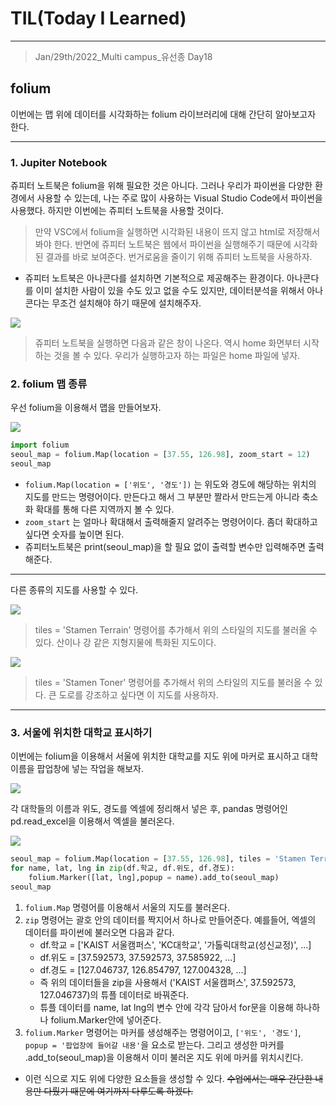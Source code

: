 # TIL(Today I Learned)

___

> Jan/29th/2022_Multi campus_유선종 Day18

## folium
이번에는 맵 위에 데이터를 시각화하는 folium 라이브러리에 대해 간단히 알아보고자 한다.
___
###  1. Jupiter Notebook
쥬피터 노트북은 folium을 위해 필요한 것은 아니다. 그러나 우리가 파이썬을 다양한 환경에서 사용할 수 있는데, 나는 주로 많이 사용하는 Visual Studio Code에서 파이썬을 사용했다. 하지만 이번에는 쥬피터 노트북을 사용할 것이다.
> 만약 VSC에서 folium을 실행하면 시각화된 내용이 뜨지 않고 html로 저장해서 봐야 한다. 반면에 쥬피터 노트북은 웹에서 파이썬을 실행해주기 때문에 시각화된 결과를 바로 보여준다. 번거로움을 줄이기 위해 쥬피터 노트북을 사용하자.

- 쥬피터 노트북은 아나콘다를 설치하면 기본적으로 제공해주는 환경이다. 아나콘다를 이미 설치한 사람이 있을 수도 있고 없을 수도 있지만, 데이터분석을 위해서 아나콘다는 무조건 설치해야 하기 때문에 설치해주자.

<img src="https://user-images.githubusercontent.com/97590480/151650578-8c5e22c1-996f-440c-8786-b35d48ebe9ac.png">

>쥬피터 노트북을 실행하면 다음과 같은 창이 나온다. 역시 home 화면부터 시작하는 것을 볼 수 있다. 우리가 실행하고자 하는 파일은 home 파일에 넣자.

### 2. folium 맵 종류
우선 folium을 이용해서 맵을 만들어보자.

<img src="https://user-images.githubusercontent.com/97590480/151650756-5b908aef-8822-41f3-98e8-44fd67ef2ed9.png">

```python
import folium
seoul_map = folium.Map(location = [37.55, 126.98], zoom_start = 12)
seoul_map
```

- `folium.Map(location = ['위도', '경도'])` 는 위도와 경도에 해당하는 위치의 지도를 만드는 명령어이다. 만든다고 해서 그 부분만 짤라서 만드는게 아니라 축소화 확대를 통해 다른 지역까지 볼 수 있다.
- `zoom_start` 는 얼마나 확대해서 출력해줄지 알려주는 명령어이다. 좀더 확대하고 싶다면 숫자를 높이면 된다.
- 쥬피터노트북은 print(seoul_map)을 할 필요 없이 출력할 변수만 입력해주면 출력해준다.
___
다른 종류의 지도를 사용할 수 있다.

<img src="https://user-images.githubusercontent.com/97590480/151650991-4408bd85-61ff-4e65-9682-ff53225e1de9.png">

> tiles = 'Stamen Terrain' 명령어를 추가해서 위의 스타일의 지도를 불러올 수 있다. 산이나 강 같은 지형지물에 특화된 지도이다.

<img src="https://user-images.githubusercontent.com/97590480/151651002-3e92a2d6-00a8-4fdb-b8d3-f02848f6c3f6.png">

> tiles = 'Stamen Toner' 명령어를 추가해서 위의 스타일의 지도를 불러올 수 있다. 큰 도로를 강조하고 싶다면 이 지도를 사용하자.
___

### 3. 서울에 위치한 대학교 표시하기
이번에는 folium을 이용해서 서울에 위치한 대학교를 지도 위에 마커로 표시하고 대학 이름을 팝업창에 넣는 작업을 해보자.

<img src="https://user-images.githubusercontent.com/97590480/151651116-690d8959-f2f5-464b-8a61-413c1b5338bf.png">

각 대학들의 이름과 위도, 경도를 엑셀에 정리해서 넣은 후, pandas 명령어인 pd.read_excel을 이용해서 엑셀을 불러온다.

<img src="https://user-images.githubusercontent.com/97590480/151651331-56e41fa7-da30-451c-882b-fc72e7dd82ca.png">

```python
seoul_map = folium.Map(location = [37.55, 126.98], tiles = 'Stamen Terrain', zoom_start = 12)
for name, lat, lng in zip(df.학교, df.위도, df.경도):
    folium.Marker([lat, lng],popup = name).add_to(seoul_map)
seoul_map
```

1. `folium.Map` 명령어를 이용해서 서울의 지도를 불러온다.
2. `zip` 명령어는 괄호 안의 데이터를 짝지어서 하나로 만들어준다. 예를들어, 엑셀의 데이터를 파이썬에 불러오면 다음과 같다.
   - df.학교 = ['KAIST 서울캠퍼스', 'KC대학교', '가톨릭대학교(성신교정)', ...]
   - df.위도 = [37.592573, 37.592573, 37.585922, ...]
   - df.경도 = [127.046737, 126.854797, 127.004328, ...]
   - 즉 위의 데이터들을 zip을 사용해서 ('KAIST 서울캠퍼스', 37.592573, 127.046737)의 튜플 데이터로 바꿔준다.
   - 튜플 데이터를 name, lat lng의 변수 안에 각각 담아서 for문을 이용해 하나하나 folium.Marker안에 넣어준다.
3. `folium.Marker` 명령어는 마커를 생성해주는 명령어이고, `['위도', '경도']`, `popup = '팝업창에 들어갈 내용'`을 요소로 받는다. 그리고 생성한 마커를 .add_to(seoul_map)을 이용해서 이미 불러온 지도 위에 마커를 위치시킨다.
- 이런 식으로 지도 위에 다양한 요소들을 생성할 수 있다. ~~수업에서는 매우 간단한 내용만 다뤘기 때문에 여기까지 다루도록 하겠다.~~
